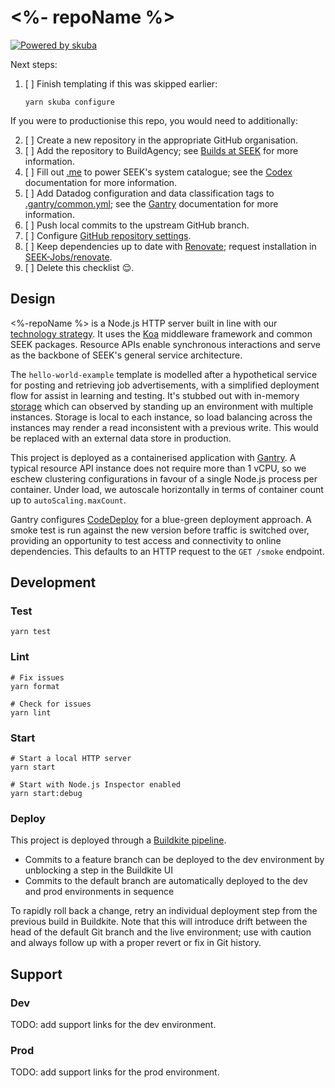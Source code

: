 # <%- repoName %>

[![Powered by skuba](https://img.shields.io/badge/🤿%20skuba-powered-009DC4)](https://github.com/seek-oss/skuba)

Next steps:

1. [ ] Finish templating if this was skipped earlier:

   ```shell
   yarn skuba configure
   ```

If you were to productionise this repo, you would need to additionally: 

2. [ ] Create a new repository in the appropriate GitHub organisation. 
3. [ ] Add the repository to BuildAgency;
see [Builds at SEEK] for more information. 
4. [ ] Fill out [.me](.me) to power SEEK's system catalogue;
see the [Codex] documentation for more information. 
5. [ ] Add Datadog configuration and data classification tags to [.gantry/common.yml](.gantry/common.yml);
see the [Gantry] documentation for more information. 
6. [ ] Push local commits to the upstream GitHub branch. 
7. [ ] Configure [GitHub repository settings]. 
8. [ ] Keep dependencies up to date with [Renovate];
request installation in [SEEK-Jobs/renovate]. 
9. [ ] Delete this checklist 😌.

## Design

<%-repoName %> is a Node.js HTTP server built in line with our [technology strategy].
It uses the [Koa] middleware framework and common SEEK packages.
Resource APIs enable synchronous interactions and serve as the backbone of SEEK's general service architecture.

The `hello-world-example` template is modelled after a hypothetical service for posting and retrieving job advertisements, with a simplified deployment flow for assist in learning and testing.
It's stubbed out with in-memory [storage](src/storage) which can observed by standing up an environment with multiple instances.
Storage is local to each instance, so load balancing across the instances may render a read inconsistent with a previous write.
This would be replaced with an external data store in production.

This project is deployed as a containerised application with [Gantry].
A typical resource API instance does not require more than 1 vCPU,
so we eschew clustering configurations in favour of a single Node.js process per container.
Under load, we autoscale horizontally in terms of container count up to `autoScaling.maxCount`.

Gantry configures [CodeDeploy] for a blue-green deployment approach.
A smoke test is run against the new version before traffic is switched over,
providing an opportunity to test access and connectivity to online dependencies.
This defaults to an HTTP request to the `GET /smoke` endpoint.

## Development

### Test

```shell
yarn test
```

### Lint

```shell
# Fix issues
yarn format

# Check for issues
yarn lint
```

### Start

```shell
# Start a local HTTP server
yarn start

# Start with Node.js Inspector enabled
yarn start:debug
```

### Deploy

This project is deployed through a [Buildkite pipeline](.buildkite/pipeline.yml).

- Commits to a feature branch can be deployed to the dev environment by unblocking a step in the Buildkite UI
- Commits to the default branch are automatically deployed to the dev and prod environments in sequence

To rapidly roll back a change,
retry an individual deployment step from the previous build in Buildkite.
Note that this will introduce drift between the head of the default Git branch and the live environment;
use with caution and always follow up with a proper revert or fix in Git history.

## Support

### Dev

TODO: add support links for the dev environment.

<!--
- CloudWatch dashboard
- Datadog dashboard
- Splunk logs
-->

### Prod

TODO: add support links for the prod environment.

<!--
- CloudWatch dashboard
- Datadog dashboard
- Splunk logs
-->

[builds at seek]: https://builds-at-seek.ssod.skinfra.xyz
[codedeploy]: https://docs.aws.amazon.com/codedeploy
[codex]: https://codex.ssod.skinfra.xyz/docs
[gantry]: https://gantry.ssod.skinfra.xyz
[github repository settings]: https://github.com/<%-orgName%>/<%-repoName%>/settings
[koa]: https://koajs.com
[renovate]: https://github.com/apps/renovate
[seek-jobs/renovate]: https://github.com/SEEK-Jobs/renovate
[technology strategy]: https://tech-strategy.ssod.skinfra.xyz
